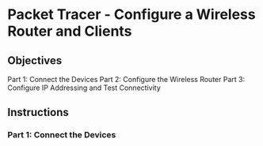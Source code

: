 # Packet Tracer - Configure a Wireless Router and Clients
## Objectives
  Part 1: Connect the Devices
  Part 2: Configure the Wireless Router
  Part 3: Configure IP Addressing and Test Connectivity
## Instructions
### Part 1: Connect the Devices



